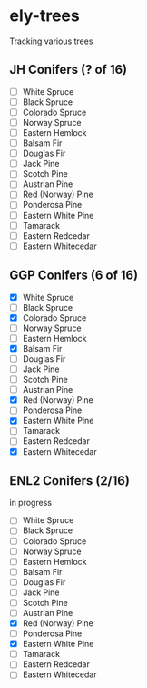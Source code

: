 # ely-trees

Tracking various trees

## JH Conifers (? of 16)

- [ ] White Spruce
- [ ] Black Spruce
- [ ] Colorado Spruce
- [ ] Norway Spruce
- [ ] Eastern Hemlock
- [ ] Balsam Fir
- [ ] Douglas Fir
- [ ] Jack Pine
- [ ] Scotch Pine
- [ ] Austrian Pine
- [ ] Red (Norway) Pine
- [ ] Ponderosa Pine
- [ ] Eastern White Pine
- [ ] Tamarack
- [ ] Eastern Redcedar
- [ ] Eastern Whitecedar

## GGP Conifers (6 of 16)

- [x] White Spruce
- [ ] Black Spruce
- [x] Colorado Spruce
- [ ] Norway Spruce
- [ ] Eastern Hemlock
- [x] Balsam Fir
- [ ] Douglas Fir
- [ ] Jack Pine
- [ ] Scotch Pine
- [ ] Austrian Pine
- [x] Red (Norway) Pine
- [ ] Ponderosa Pine
- [x] Eastern White Pine
- [ ] Tamarack
- [ ] Eastern Redcedar
- [x] Eastern Whitecedar

## ENL2 Conifers  (2/16)

in progress

- [ ] White Spruce
- [ ] Black Spruce
- [ ] Colorado Spruce
- [ ] Norway Spruce
- [ ] Eastern Hemlock
- [ ] Balsam Fir
- [ ] Douglas Fir
- [ ] Jack Pine
- [ ] Scotch Pine
- [ ] Austrian Pine
- [x] Red (Norway) Pine
- [ ] Ponderosa Pine
- [x] Eastern White Pine
- [ ] Tamarack
- [ ] Eastern Redcedar
- [ ] Eastern Whitecedar
